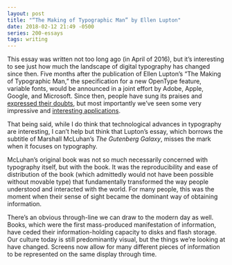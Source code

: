 ```yaml
---
layout: post
title: "“The Making of Typographic Man” by Ellen Lupton"
date: 2018-02-12 21:49 -0500
series: 200-essays
tags: writing
---
```

This essay was written not too long ago (in April of 2016), but it’s interesting to see just how much the landscape of digital typography has changed since then. Five months after the publication of Ellen Lupton’s “The Making of Typographic Man,” the specification for a new OpenType feature, variable fonts, would be announced in a joint effort by Adobe, Apple, Google, and Microsoft. Since then, people have sung its praises and [expressed their doubts](https://practicaltypography.com/the-scorpion-express.html), but most importantly we’ve seen some very impressive and [interesting applications](https://www.axis-praxis.org).

That being said, while I do think that technological advances in typography are interesting, I can’t help but think that Lupton’s essay, which borrows the subtitle of Marshall McLuhan’s *The Gutenberg Galaxy*, misses the mark when it focuses on typography.

McLuhan’s original book was not so much necessarily concerned with typography itself, but with the book. It was the reproducibility and ease of distribution of the book (which admittedly would not have been possible without movable type) that fundamentally transformed the way people understood and interacted with the world. For many people, this was the moment when their sense of sight became the dominant way of obtaining information.

There’s an obvious through-line we can draw to the modern day as well. Books, which were the first mass-produced manifestation of information, have ceded their information-holding capacity to disks and flash storage. Our culture today is still predominantly visual, but the things we’re looking at have changed. Screens now allow for many different pieces of information to be represented on the same display through time.